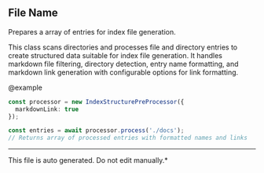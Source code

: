 ## File Name

 Prepares a array of entries for index file generation.

 This class scans directories and processes file and directory entries to create
 structured data suitable for index file generation. It handles markdown file filtering,
 directory detection, entry name formatting, and markdown link generation with
 configurable options for link formatting.

 @example
 ```typescript
 const processor = new IndexStructurePreProcessor({
   markdownLink: true
 });

 const entries = await processor.process('./docs');
 // Returns array of processed entries with formatted names and links
 ```


---

This file is auto generated. Do not edit manually.*
